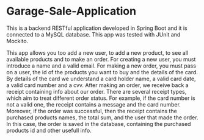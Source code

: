 # Garage-Sale-Application
This is a backend RESTful application developed in Spring Boot and it is connected to a MySQL database. This app was tested with JUnit and Mockito.

  This app allows you too add a new user, to add a new product, to see all available products and to make an order. 
  For creating a new user, you must introduce a name and a valid email.
  For making a new order, you must pass on a user, the id of the products you want to buy and the details of the card. By details of the card we understand a card holder name, 
a valid card date, a valid card number and a cvv. 
  After making an order, we receive back a receipt containing info about our order. There are several receipt types, which aim to treat 
different order status. For example, if the card number is not a valid one, the receipt contains a message and the card number. Moreover, if the order was successful, then the receipt
contains the purchased products names, the total sum, and the user that made the order. In this case, the order is saved in the database, containing the purchased products id and other
usefull info.
